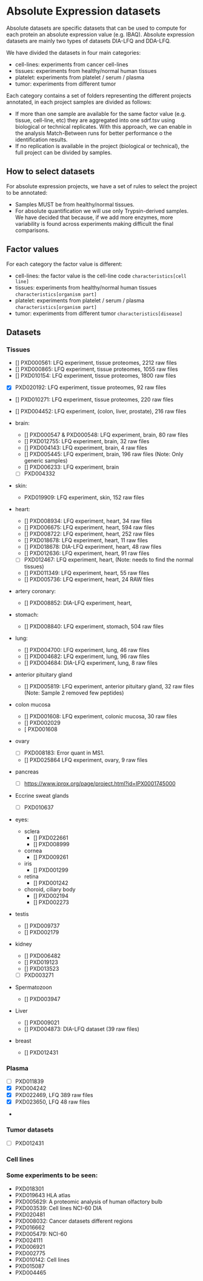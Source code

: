 # Absolute Expression datasets

Absolute datasets are specific datasets that can be used to compute for each protein an absolute expression value (e.g. IBAQ). Absolute expression datasets are mainly two types of datasets DIA-LFQ and DDA-LFQ.

We have divided the datasets in four main categories:

- cell-lines: experiments from cancer cell-lines
- tissues: experiments from healthy/normal human tissues
- platelet: experiments from platelet / serum / plasma
- tumor: experiments from different tumor

Each category contains a set of folders representing the different projects annotated, in each project samples are divided as follows:

- If more than one sample are available for the same factor value (e.g. tissue, cell-line, etc) they are aggregated into one sdrf.tsv using biological or technical replicates. With this approach, we can enable in the analysis Match-Between runs for better performance o the identification results.
- If no replication is available in the project (biological or technical), the full project can be divided by samples.

## How to select datasets

For absolute expression projects, we have a set of rules to select the project to be annotated:

- Samples MUST be from healthy/normal tissues.
- For absolute quantification we will use only Trypsin-derived samples. We have decided that because, if we add more enzymes, more variability is found across experiments making difficult the final comparisons.

## Factor values

For each category the factor value is different:

- cell-lines: the factor value is the cell-line code `characteristics[cell line]`
- tissues: experiments from healthy/normal human tissues `characteristics[organism part]`
- platelet: experiments from platelet / serum / plasma `characteristics[organism part]`
- tumor: experiments from different tumor  `characteristics[disease]`

## Datasets

### Tissues

- [] PXD000561: LFQ experiment, tissue proteomes, 2212 raw files
- [] PXD000865: LFQ experiment, tissue proteomes, 1055 raw files
- [] PXD010154: LFQ experiment, tissue proteomes, 1800 raw files
- [x] PXD020192: LFQ experiment, tissue proteomes, 92 raw files
- [] PXD010271: LFQ experiment, tissue proteomes, 220 raw files
- [] PXD004452: LFQ experiment, (colon, liver, prostate), 216 raw files

- brain:
  - [] PXD000547 & PXD000548: LFQ experiment, brain, 80 raw files
  - [] PXD012755: LFQ experiment, brain, 32 raw files
  - [] PXD004143: LFQ experiment, brain, 4 raw files
  - [] PXD005445: LFQ experiment, brain, 196 raw files (Note: Only generic samples)
  - [] PXD006233: LFQ experiment, brain
  - [ ] PXD004332

- skin:
  - PXD019909: LFQ experiment, skin, 152 raw files

- heart:
  - [] PXD008934: LFQ experiment, heart, 34 raw files
  - [] PXD006675: LFQ experiment, heart, 594 raw files
  - [] PXD008722: LFQ experiment, heart, 252 raw files
  - [] PXD018678: LFQ experiment, heart, 11 raw files
  - [] PXD018678: DIA-LFQ experiment, heart, 48 raw files
  - [] PXD012636: LFQ experiment, heart, 91 raw files
  - [ ] PXD012467: LFQ experiment, heart, (Note: needs to find the normal tissues)
  - [] PXD011349: LFQ experiment, heart, 55 raw files
  - [] PXD005736: LFQ experiment, heart, 24 RAW files

- artery coronary:
  - [] PXD008852: DIA-LFQ experiment, heart,

- stomach:
  - [] PXD008840: LFQ experiment, stomach, 504 raw files

- lung:
  - [] PXD004700: LFQ experiment, lung, 46 raw files
  - [] PXD004682: LFQ experiment, lung, 96 raw files
  - [] PXD004684: DIA-LFQ experiment, lung, 8 raw files
 

- anterior pituitary gland
  - [] PXD005819: LFQ experiment, anterior pituitary gland, 32 raw files (Note: Sample 2 removed few peptides)

- colon mucosa
  - [] PXD001608: LFQ experiment, colonic mucosa, 30 raw files
  - [] PXD002029
  - [  PXD001608

- ovary
  - [ ] PXD008183: Error quant in MS1.
  - [] PXD025864 LFQ experiment, ovary, 9 raw files

- pancreas
  - [ ] https://www.iprox.org/page/project.html?id=IPX0001745000

- Eccrine sweat glands
  - [ ] PXD010637

- eyes:
  - sclera
    - [] PXD022661
    - [] PXD008999
  - cornea
    - [] PXD009261
  - iris
    - [] PXD001299
  - retina
    - [] PXD001242
  - choroid, ciliary body
    - [] PXD002194
    - [] PXD002273

- testis
  - [] PXD009737
  - [] PXD002179

- kidney
  - [] PXD006482
  - [] PXD019123
  - [] PXD013523
  - [ ] PXD003271

- Spermatozoon
  - [] PXD003947

- Liver
  - [] PXD009021
  - [] PXD004873: DIA-LFQ dataset (39 raw files)

- breast
  - [] PXD012431



### Plasma

- [ ] PXD011839
- [x] PXD004242
- [x] PXD022469, LFQ 389 raw files
- [x] PXD023650, LFQ 48 raw files
-
### Tumor datasets

- [ ] PXD012431

### Cell lines

### Some experiments to be seen:

- PXD018301
- PXD019643 HLA atlas
- PXD005629: A proteomic analysis of human olfactory bulb
- PXD003539: Cell lines NCI-60 DIA
- PXD020481
- PXD008032: Cancer datasets different regions
- PXD016662
- PXD005479: NCI-60
- PXD024111
- PXD006921
- PXD002775
- PXD010142: Cell lines
- PXD015087
- PXD004465

